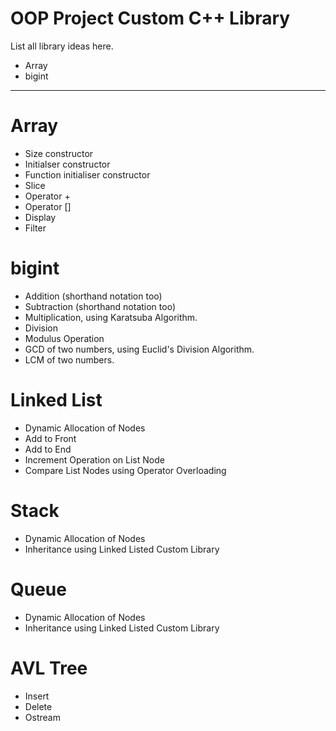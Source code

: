 <h1>OOP Project Custom C++ Library</h1>

List all library ideas here.
<ul>
	<li>Array</li>
	<li>bigint</li>
</ul>

<hr/>

<h1>Array</h1>
<ul>
	<li>Size constructor</li>
	<li>Initialser constructor</li>
	<li>Function initialiser constructor</li>
	<li>Slice</li>
	<li>Operator +</li>
	<li>Operator []</li>
	<li>Display</li>
	<li>Filter</li>
</ul>

<h1>bigint</h1>
<ul>
	<li>Addition (shorthand notation too)</li>
	<li>Subtraction (shorthand notation too)</li>
	<li>Multiplication, using Karatsuba Algorithm.</li>
	<li>Division</li>
	<li>Modulus Operation</li>
	<li>GCD of two numbers, using Euclid's Division Algorithm.</li>
	<li>LCM of two numbers.</li>
</ul>

<h1>Linked List</h1>
<ul>
	<li>Dynamic Allocation of Nodes</li>
	<li>Add to Front</li>
	<li>Add to End </li>
	<li>Increment Operation on List Node</li>
	<li>Compare List Nodes using Operator Overloading</li>
</ul>

<h1>Stack</h1>
<ul>
	<li>Dynamic Allocation of Nodes</li>
	<li>Inheritance using Linked Listed Custom Library</l1>
</ul>

<h1>Queue</h1>
<ul>
	<li>Dynamic Allocation of Nodes</li>
	<li>Inheritance using Linked Listed Custom Library</l1>
</ul>

<h1>AVL Tree</h1>
<ul>
	<li>Insert</li>
	<li>Delete</li>
	<li>Ostream</li>
</ul>